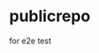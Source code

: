 # publicrepo
for e2e test


















































































































































































































































































































































































































































































































































































































































































































































































































































































































































































































































































































































































































































































































































































































































































































































































































































































































































































































































































































































































































































































































































































































































































































































































































































































































































































































































































































































































































































































































































































































































































































































































































































































































































































































































































